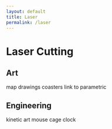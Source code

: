 ```yaml
---
layout: default
title: Laser
permalink: /laser
---
```


# Laser Cutting

## Art
map
drawings 
coasters link to parametric

## Engineering 
kinetic art
mouse cage 
clock
